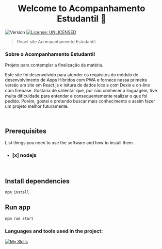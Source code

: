 <h1 align="center">Welcome to Acompanhamento Estudantil 👋</h1>
<p>
  <img alt="Version" src="https://img.shields.io/badge/version-0.0.1-blue.svg?cacheSeconds=2592000" />
  <a href="#" target="_blank">
    <img alt="License: UNLICENSED" src="https://img.shields.io/badge/License-UNLICENSED-yellow.svg" />
  </a>
</p>

> React site Acompanhamento Estudantil

### Sobre o Acompanhamento Estudantil

Projeto para contemplar a ﬁnalização da matéria.

Este site foi desenvolvido para atender os requisitos do módulo de desenvolvimento de Apps Híbridos com PWA e fornece nessa primeira versão um site em React.js e leitura de dados locais com Dexie e on-line com ﬁrebase. Gostaria de salientar que, por não conhecer a linguagem, tive muita dificuldade para entender e consequentemente realizar o que foi pedido. Porém, gostei e pretendo buscar mais conhecimento e assim fazer um projeto melhor futuramente.

<br/>

## Prerequisites

List things you need to use the software and how to install them.

- ### [x] nodejs

<br/>

## Install dependencies

```sh
npm install
```

## Run app

```sh
npm run start
```

<h3 align="left">Languages ​​and tools used in the project:</h3>

[![My Skills](https://skillicons.dev/icons?i=react,firebase,materialui,styledcomponents)](https://skillicons.dev)

<br/>